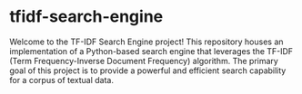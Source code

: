 # tfidf-search-engine
Welcome to the TF-IDF Search Engine project! This repository houses an implementation of a Python-based search engine that leverages the TF-IDF (Term Frequency-Inverse Document Frequency) algorithm. The primary goal of this project is to provide a powerful and efficient search capability for a corpus of textual data.
